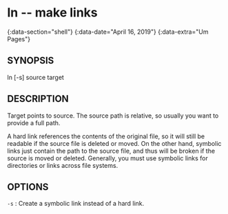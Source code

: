 # ln -- make links
{:data-section="shell"}
{:data-date="April 16, 2019"}
{:data-extra="Um Pages"}

## SYNOPSIS
ln [-s] source target

## DESCRIPTION
Target points to source. The source path is relative, so usually you want to provide a full path.

A hard link references the contents of the original file, so it will still be readable if the source
file is deleted or moved. On the other hand, symbolic links just contain the path to the source file,
and thus will be broken if the source is moved or deleted. Generally, you must use symbolic links for
directories or links across file systems.

## OPTIONS
`-s`
: Create a symbolic link instead of a hard link.

